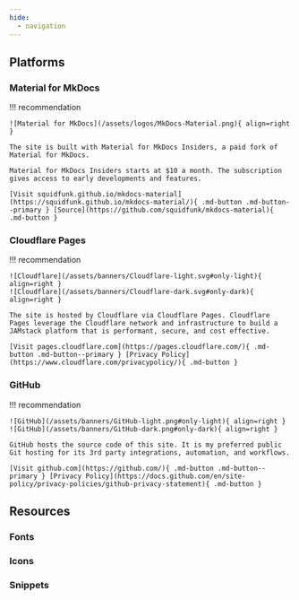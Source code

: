 ```yaml
---
hide:
  - navigation
---
```


## Platforms

### Material for MkDocs

!!! recommendation

    ![Material for MkDocs](/assets/logos/MkDocs-Material.png){ align=right }

    The site is built with Material for MkDocs Insiders, a paid fork of Material for MkDocs.

    Material for MkDocs Insiders starts at $10 a month. The subscription gives access to early developments and features.

    [Visit squidfunk.github.io/mkdocs-material](https://squidfunk.github.io/mkdocs-material/){ .md-button .md-button--primary } [Source](https://github.com/squidfunk/mkdocs-material){ .md-button }    


### Cloudflare Pages

!!! recommendation

    ![Cloudflare](/assets/banners/Cloudflare-light.svg#only-light){ align=right }
    ![Cloudflare](/assets/banners/Cloudflare-dark.svg#only-dark){ align=right }

    The site is hosted by Cloudflare via Cloudflare Pages. Cloudflare Pages leverage the Cloudflare network and infrastructure to build a JAMstack platform that is performant, secure, and cost effective.

    [Visit pages.cloudflare.com](https://pages.cloudflare.com/){ .md-button .md-button--primary } [Privacy Policy](https://www.cloudflare.com/privacypolicy/){ .md-button }


### GitHub

!!! recommendation

    ![GitHub](/assets/banners/GitHub-light.png#only-light){ align=right }
    ![GitHub](/assets/banners/GitHub-dark.png#only-dark){ align=right }

    GitHub hosts the source code of this site. It is my preferred public Git hosting for its 3rd party integrations, automation, and workflows.

    [Visit github.com](https://github.com/){ .md-button .md-button--primary } [Privacy Policy](https://docs.github.com/en/site-policy/privacy-policies/github-privacy-statement){ .md-button }

## Resources

### Fonts

### Icons

### Snippets
